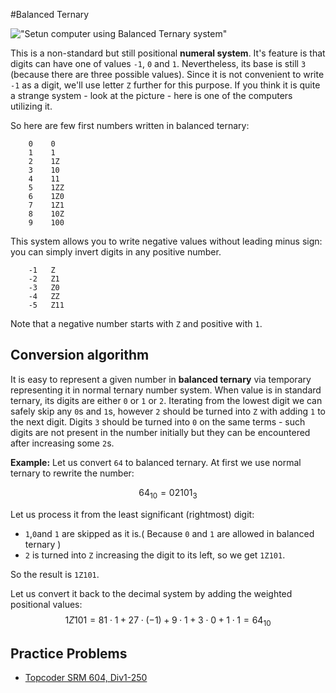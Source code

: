 <!--?title Balanced Ternary-->
#Balanced Ternary

!["Setun computer using Balanced Ternary system"](http://ternary.3neko.ru/photo/setun1_small.jpg)

This is a non-standard but still positional **numeral system**. It's feature is that digits can have one of values `-1`, `0` and `1`.
Nevertheless, its base is still `3` (because there are three possible values). Since it is not convenient to write `-1` as a digit,
we'll use letter `Z` further for this purpose. If you think it is quite a strange system - look at the picture - here is one of the
computers utilizing it.

So here are few first numbers written in balanced ternary:

```nohighlight
    0    0
    1    1
    2    1Z
    3    10
    4    11
    5    1ZZ
    6    1Z0
    7    1Z1
    8    10Z
    9    100
```

This system allows you to write negative values without leading minus sign: you can simply invert digits in any positive number.

```nohighlight
    -1   Z
    -2   Z1
    -3   Z0
    -4   ZZ
    -5   Z11
```

Note that a negative number starts with `Z` and positive with `1`.

## Conversion algorithm

It is easy to represent a given number in **balanced ternary** via temporary representing it in normal ternary number system. When value is
in standard ternary, its digits are either `0` or `1` or `2`. Iterating from the lowest digit we can safely skip any `0`s and `1`s,
however `2` should be turned into `Z` with adding `1` to the next digit. Digits `3` should be turned into `0` on the same terms -
such digits are not present in the number initially but they can be encountered after increasing some `2`s.

**Example:** Let us convert `64` to balanced ternary. At first we use normal ternary to rewrite the number:

$$ 64_{10} = 02101_{3} $$

Let us process it from the least significant (rightmost) digit:

- `1`,`0`and `1` are skipped as it is.( Because `0` and `1` are allowed in balanced ternary )
- `2` is turned into `Z` increasing the digit to its left, so we get `1Z101`.

So the result is `1Z101`.

Let us convert it back to the decimal system by adding the weighted positional values:
$$ 1Z101 = 81 \cdot 1 + 27 \cdot (-1) + 9 \cdot 1 + 3 \cdot 0 + 1 \cdot 1 = 64_{10} $$

## Practice Problems

* [Topcoder SRM 604, Div1-250](http://community.topcoder.com/stat?c=problem_statement&pm=12917&rd=15837)
